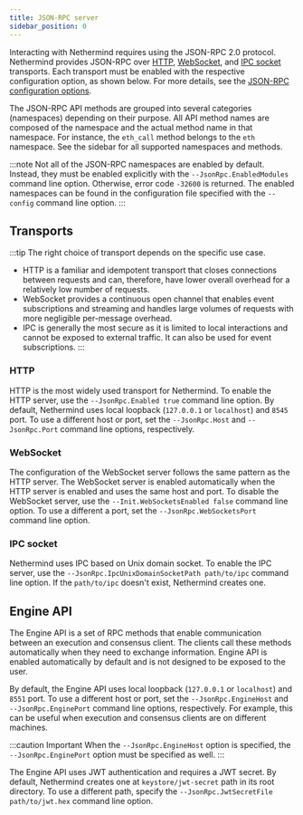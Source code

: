 ```yaml
---
title: JSON-RPC server
sidebar_position: 0
---
```


Interacting with Nethermind requires using the JSON-RPC 2.0 protocol. Nethermind provides JSON-RPC over [HTTP](#http),  [WebSocket](#websocket), and [IPC socket](#ipc-socket) transports. Each transport must be enabled with the respective configuration option, as shown below. For more details, see the [JSON-RPC configuration options](../fundamentals/configuration.md#jsonrpc).

The JSON-RPC API methods are grouped into several categories (namespaces) depending on their purpose. All API method names are composed of the namespace and the actual method name in that namespace. For instance, the `eth_call` method belongs to the `eth` namespace. See the sidebar for all supported namespaces and methods.

:::note
Not all of the JSON-RPC namespaces are enabled by default. Instead, they must be enabled explicitly with the `--JsonRpc.EnabledModules` command line option. Otherwise, error code `-32600` is returned. The enabled namespaces can be found in the configuration file specified with the `--config` command line option.
:::

## Transports

:::tip
The right choice of transport depends on the specific use case.

- HTTP is a familiar and idempotent transport that closes connections between requests and can, therefore, have lower overall overhead for a relatively low number of requests.
- WebSocket provides a continuous open channel that enables event subscriptions and streaming and handles large volumes of requests with more negligible per-message overhead.
- IPC is generally the most secure as it is limited to local interactions and cannot be exposed to external traffic. It can also be used for event subscriptions.
:::

### HTTP

HTTP is the most widely used transport for Nethermind. To enable the HTTP server, use the `--JsonRpc.Enabled true` command line option. By default, Nethermind uses local loopback (`127.0.0.1` or `localhost`) and `8545` port. To use a different host or port, set the `--JsonRpc.Host` and `--JsonRpc.Port` command line options, respectively.

### WebSocket

The configuration of the WebSocket server follows the same pattern as the HTTP server. The WebSocket server is enabled automatically when the HTTP server is enabled and uses the same host and port. To disable the WebSocket server, use the `--Init.WebSocketsEnabled false` command line option. To use a different a port, set the `--JsonRpc.WebSocketsPort` command line option.

### IPC socket

Nethermind uses IPC based on Unix domain socket. To enable the IPC server, use the `--JsonRpc.IpcUnixDomainSocketPath path/to/ipc` command line option. If the `path/to/ipc` doesn't exist, Nethermind creates one.

## Engine API

The Engine API is a set of RPC methods that enable communication between an execution and consensus client. The clients call these methods automatically when they need to exchange information. Engine API is enabled automatically by default and is not designed to be exposed to the user.

By default, the Engine API uses local loopback (`127.0.0.1` or `localhost`) and `8551` port. To use a different host or port, set the `--JsonRpc.EngineHost` and `--JsonRpc.EnginePort` command line options, respectively. For example, this can be useful when execution and consensus clients are on different machines.

:::caution Important
When the `--JsonRpc.EngineHost` option is specified, the `--JsonRpc.EnginePort` option must be specified as well.
:::

The Engine API uses JWT authentication and requires a JWT secret. By default, Nethermind creates one at `keystore/jwt-secret` path in its root directory. To use a different path, specify the `--JsonRpc.JwtSecretFile path/to/jwt.hex` command line option.